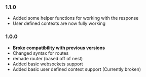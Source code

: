 
### 1.1.0
- Added some helper functions for working with the response
- User defined contexts are now fully working

### 1.0.0
- **Broke compatibility with previous versions**
- Changed syntax for routes
- remade router (based off of nest)
- Added basic websockets support
- Added basic user defined context support (Currently broken)